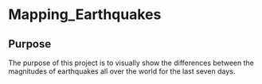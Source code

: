# Mapping_Earthquakes
## Purpose
The purpose of this project is to visually show the differences between the magnitudes of earthquakes all over the world for the last seven days.
